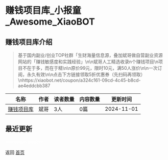 # 赚钱项目库_小报童_Awesome_XiaoBOT

## 赚钱项目库介绍
> 基于国内副业/创业TOP社群「生财海量信息源，叠加斌哥做自营副业资源网站的「赚钱敏感度和实践经验」\n\n斌哥人工精选收录n个赚钱项目\n项目不在于多，而在于精\n\n原价99元，限时10元，满50人涨价\n\n一次订阅，永久有效\n\n点击下方链接领取5折优惠券（先扫码再领取）\nhttps://xiaobot.net/coupon/a324c161-09cd-4c45-b8cd-  
ae4eddcbb387  
  


|名称|作者|读者数量|内容数量|更新时间|
|---|---|---|---|---|
|[赚钱项目库](https://xiaobot.net/p/126098?refer=0b133df9-27dc-423b-8101-639049001c13)|斌哥|3人|0篇|2024-11-01|

## 最近更新



<a href="https://github.com/Reno9527/awesome-xiaobot" style="color: white; text-decoration: none;">awesome-xiaobot</a>

返回 [首页](../README.md)
